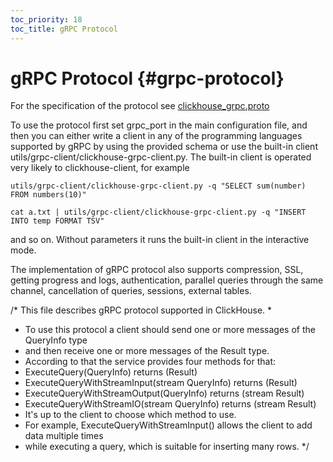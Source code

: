 ```yaml
---
toc_priority: 18
toc_title: gRPC Protocol
---
```


# gRPC Protocol {#grpc-protocol}

For the specification of the protocol see [clickhouse_grpc.proto](https://github.com/vitlibar/ClickHouse/blob/grpc-protocol/src/Server/grpc_protos/clickhouse_grpc.proto)

To use the protocol first set grpc_port in the main configuration file, and then you can either write a client in any of the programming languages supported by gRPC by using the provided schema or use the built-in client utils/grpc-client/clickhouse-grpc-client.py. The built-in client is operated very likely to clickhouse-client, for example

``` text
utils/grpc-client/clickhouse-grpc-client.py -q "SELECT sum(number) FROM numbers(10)"

cat a.txt | utils/grpc-client/clickhouse-grpc-client.py -q "INSERT INTO temp FORMAT TSV"
```
and so on. Without parameters it runs the built-in client in the interactive mode.

The implementation of gRPC protocol also supports compression, SSL, getting progress and logs, authentication, parallel queries through the same channel, cancellation of queries, sessions, external tables.

/* This file describes gRPC protocol supported in ClickHouse.
 *
 * To use this protocol a client should send one or more messages of the QueryInfo type
 * and then receive one or more messages of the Result type.
 * According to that the service provides four methods for that:
 * ExecuteQuery(QueryInfo) returns (Result)
 * ExecuteQueryWithStreamInput(stream QueryInfo) returns (Result)
 * ExecuteQueryWithStreamOutput(QueryInfo) returns (stream Result)
 * ExecuteQueryWithStreamIO(stream QueryInfo) returns (stream Result)
 * It's up to the client to choose which method to use.
 * For example, ExecuteQueryWithStreamInput() allows the client to add data multiple times
 * while executing a query, which is suitable for inserting many rows.
 */

